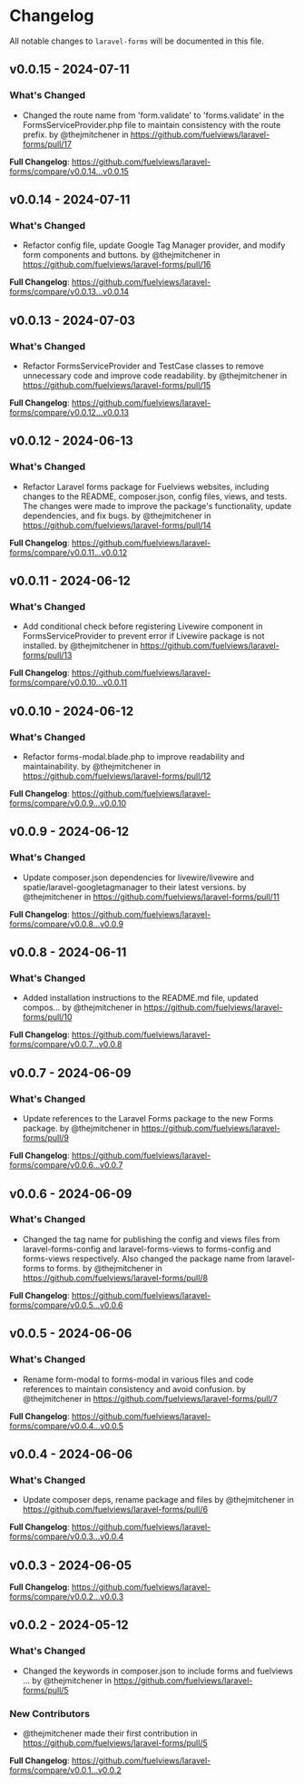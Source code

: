 # Changelog

All notable changes to `laravel-forms` will be documented in this file.

## v0.0.15 - 2024-07-11

### What's Changed

* Changed the route name from 'form.validate' to 'forms.validate' in the FormsServiceProvider.php file to maintain consistency with the route prefix. by @thejmitchener in https://github.com/fuelviews/laravel-forms/pull/17

**Full Changelog**: https://github.com/fuelviews/laravel-forms/compare/v0.0.14...v0.0.15

## v0.0.14 - 2024-07-11

### What's Changed

* Refactor config file, update Google Tag Manager provider, and modify form components and buttons. by @thejmitchener in https://github.com/fuelviews/laravel-forms/pull/16

**Full Changelog**: https://github.com/fuelviews/laravel-forms/compare/v0.0.13...v0.0.14

## v0.0.13 - 2024-07-03

### What's Changed

* Refactor FormsServiceProvider and TestCase classes to remove unnecessary code and improve code readability. by @thejmitchener in https://github.com/fuelviews/laravel-forms/pull/15

**Full Changelog**: https://github.com/fuelviews/laravel-forms/compare/v0.0.12...v0.0.13

## v0.0.12 - 2024-06-13

### What's Changed

* Refactor Laravel forms package for Fuelviews websites, including changes to the README, composer.json, config files, views, and tests. The changes were made to improve the package's functionality, update dependencies, and fix bugs. by @thejmitchener in https://github.com/fuelviews/laravel-forms/pull/14

**Full Changelog**: https://github.com/fuelviews/laravel-forms/compare/v0.0.11...v0.0.12

## v0.0.11 - 2024-06-12

### What's Changed

* Add conditional check before registering Livewire component in FormsServiceProvider to prevent error if Livewire package is not installed. by @thejmitchener in https://github.com/fuelviews/laravel-forms/pull/13

**Full Changelog**: https://github.com/fuelviews/laravel-forms/compare/v0.0.10...v0.0.11

## v0.0.10 - 2024-06-12

### What's Changed

* Refactor forms-modal.blade.php to improve readability and maintainability. by @thejmitchener in https://github.com/fuelviews/laravel-forms/pull/12

**Full Changelog**: https://github.com/fuelviews/laravel-forms/compare/v0.0.9...v0.0.10

## v0.0.9 - 2024-06-12

### What's Changed

* Update composer.json dependencies for livewire/livewire and spatie/laravel-googletagmanager to their latest versions. by @thejmitchener in https://github.com/fuelviews/laravel-forms/pull/11

**Full Changelog**: https://github.com/fuelviews/laravel-forms/compare/v0.0.8...v0.0.9

## v0.0.8 - 2024-06-11

### What's Changed

* Added installation instructions to the README.md file, updated compos… by @thejmitchener in https://github.com/fuelviews/laravel-forms/pull/10

**Full Changelog**: https://github.com/fuelviews/laravel-forms/compare/v0.0.7...v0.0.8

## v0.0.7 - 2024-06-09

### What's Changed

* Update references to the Laravel Forms package to the new Forms package. by @thejmitchener in https://github.com/fuelviews/laravel-forms/pull/9

**Full Changelog**: https://github.com/fuelviews/laravel-forms/compare/v0.0.6...v0.0.7

## v0.0.6 - 2024-06-09

### What's Changed

* Changed the tag name for publishing the config and views files from laravel-forms-config and laravel-forms-views to forms-config and forms-views respectively. Also changed the package name from laravel-forms to forms. by @thejmitchener in https://github.com/fuelviews/laravel-forms/pull/8

**Full Changelog**: https://github.com/fuelviews/laravel-forms/compare/v0.0.5...v0.0.6

## v0.0.5 - 2024-06-06

### What's Changed

* Rename form-modal to forms-modal in various files and code references to maintain consistency and avoid confusion. by @thejmitchener in https://github.com/fuelviews/laravel-forms/pull/7

**Full Changelog**: https://github.com/fuelviews/laravel-forms/compare/v0.0.4...v0.0.5

## v0.0.4 - 2024-06-06

### What's Changed

* Update composer deps, rename package and files by @thejmitchener in https://github.com/fuelviews/laravel-forms/pull/6

**Full Changelog**: https://github.com/fuelviews/laravel-forms/compare/v0.0.3...v0.0.4

## v0.0.3 - 2024-06-05

**Full Changelog**: https://github.com/fuelviews/laravel-forms/compare/v0.0.2...v0.0.3

## v0.0.2 - 2024-05-12

### What's Changed

* Changed the keywords in composer.json to include forms and fuelviews … by @thejmitchener in https://github.com/fuelviews/laravel-forms/pull/5

### New Contributors

* @thejmitchener made their first contribution in https://github.com/fuelviews/laravel-forms/pull/5

**Full Changelog**: https://github.com/fuelviews/laravel-forms/compare/v0.0.1...v0.0.2

